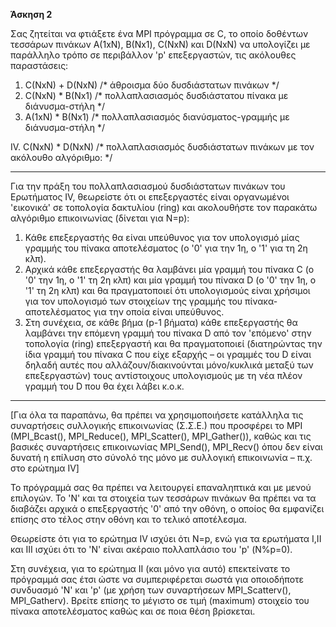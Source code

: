 **Άσκηση 2**

Σας ζητείται να φτιάξετε ένα MPI πρόγραμμα σε C, το οποίο δοθέντων τεσσάρων πινάκων Α(1xN), Β(Nx1), C(NxN) και D(NxN) να υπολογίζει με παράλληλο τρόπο σε περιβάλλον &#39;p&#39; επεξεργαστών, τις ακόλουθες παραστάσεις:

1. C(NxN) + D(NxN) /\* άθροισμα δύο δυσδιάστατων πινάκων \*/
2. C(NxΝ) \* Β(Νx1) /\* πολλαπλασιασμός δυσδιάστατου πίνακα με διάνυσμα-στήλη \*/
3. Α(1xΝ) \* Β(Νx1) /\* πολλαπλασιασμός διανύσματος-γραμμής με διάνυσμα-στήλη \*/

IV. C(NxN) \* D(NxN) /\* πολλαπλασιασμός δυσδιάστατων πινάκων με τον ακόλουθο αλγόριθμο: \*/

-----------------------------------------------------------------------------------------------------------------------

Για την πράξη του πολλαπλασιασμού δυσδιάστατων πινάκων του Ερωτήματος IV, θεωρείστε ότι οι επεξεργαστές είναι οργανωμένοι &#39;εικονικά&#39; σε τοπολογία δακτυλίου (ring) και ακολουθήστε τον παρακάτω αλγόριθμο επικοινωνίας (δίνεται για Ν=p):

1. Κάθε επεξεργαστής θα είναι υπεύθυνος για τον υπολογισμό μίας γραμμής του πίνακα αποτελέσματος (o &#39;0&#39; για την 1η, ο &#39;1&#39; για τη 2η κλπ).
2. Αρχικά κάθε επεξεργαστής θα λαμβάνει μία γραμμή του πίνακα C (o &#39;0&#39; την 1η, ο &#39;1&#39; τη 2η κλπ) και μία γραμμή του πίνακα D (o &#39;0&#39; την 1η, ο &#39;1&#39; τη 2η κλπ) και θα πραγματοποιεί ότι υπολογισμούς είναι χρήσιμοι για τον υπολογισμό των στοιχείων της γραμμής του πίνακα-αποτελέσματος για την οποία είναι υπεύθυνος.
3. Στη συνέχεια, σε κάθε βήμα (p-1 βήματα) κάθε επεξεργαστής θα λαμβάνει την επόμενη γραμμή του πίνακα D από τον &#39;επόμενο&#39; στην τοπολογία (ring) επεξεργαστή και θα πραγματοποιεί (διατηρώντας την ίδια γραμμή του πίνακα C που είχε εξαρχής – οι γραμμές του D είναι δηλαδή αυτές που αλλάζουν/διακινούνται μόνο/κυκλικά μεταξύ των επεξεργαστών) τους αντίστοιχους υπολογισμούς με τη νέα πλέον γραμμή του D που θα έχει λάβει κ.ο.κ.

-----------------------------------------------------------------------------------------------------------------------

[Για όλα τα παραπάνω, θα πρέπει να χρησιμοποιήσετε κατάλληλα τις συναρτήσεις συλλογικής επικοινωνίας (Σ.Σ.Ε.) που προσφέρει το MPI (MPI\_Bcast(), MPI\_Reduce(), MPI\_Scatter(), MPI\_Gather()), καθώς και τις βασικές συναρτήσεις επικοινωνίας MPI\_Send(), MPI\_Recv() όπου δεν είναι δυνατή η επίλυση στο σύνολό της μόνο με συλλογική επικοινωνία – π.χ. στο ερώτημα IV]

Το πρόγραμμά σας θα πρέπει να λειτουργεί επαναληπτικά και με μενού επιλογών. Το &#39;Ν&#39; και τα στοιχεία των τεσσάρων πινάκων θα πρέπει να τα διαβάζει αρχικά ο επεξεργαστής &#39;0&#39; από την οθόνη, ο οποίος θα εμφανίζει επίσης στο τέλος στην οθόνη και το τελικό αποτέλεσμα.

Θεωρείστε ότι για το ερώτημα IV ισχύει ότι N=p, ενώ για τα ερωτήματα I,II και III ισχύει ότι το &#39;N&#39; είναι ακέραιο πολλαπλάσιο του &#39;p&#39; (Ν%p=0).

Στη συνέχεια, για τo ερώτημα ΙΙ (και μόνο για αυτό) επεκτείνατε το πρόγραμμά σας έτσι ώστε να συμπεριφέρεται σωστά για οποιοδήποτε συνδυασμό &#39;N&#39; και &#39;p&#39; (με χρήση των συναρτήσεων MPI\_Scatterv(), MPI\_Gatherv). Βρείτε επίσης το μέγιστο σε τιμή (maximum) στοιχείο του πίνακα αποτελέσματος καθώς και σε ποια θέση βρίσκεται.

